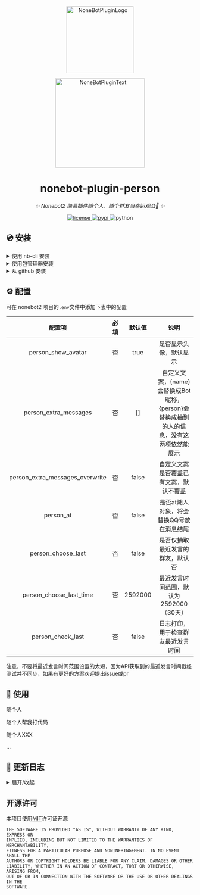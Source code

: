 <div align="center">
  <a href="https://v2.nonebot.dev/store"><img src="https://github.com/A-kirami/nonebot-plugin-template/blob/resources/nbp_logo.png" width="180" height="180" alt="NoneBotPluginLogo"></a>
  <br>
  <p><img src="https://github.com/A-kirami/nonebot-plugin-template/blob/resources/NoneBotPlugin.svg" width="240" alt="NoneBotPluginText"></p>
</div>

<div align="center">

# nonebot-plugin-person

_✨ Nonebot2 简易插件随个人，随个群友当幸运观众🤪 ✨_


<a href="./LICENSE">
    <img src="https://img.shields.io/github/license/jcjrobert/nonebot-plugin-person.svg" alt="license">
</a>
<a href="https://pypi.python.org/pypi/nonebot-plugin-person">
    <img src="https://img.shields.io/pypi/v/nonebot-plugin-person.svg" alt="pypi">
</a>
<img src="https://img.shields.io/badge/python-3.8+-blue.svg" alt="python">

</div>

## 💿 安装

<details>
<summary>使用 nb-cli 安装</summary>
在 nonebot2 项目的根目录下打开命令行, 输入以下指令即可安装

    nb plugin install nonebot-plugin-person

</details>

<details>
<summary>使用包管理器安装</summary>
在 nonebot2 项目的插件目录下, 打开命令行, 根据你使用的包管理器, 输入相应的安装命令

<details>
<summary>pip</summary>

    pip install nonebot-plugin-person
</details>
<details>
<summary>pdm</summary>

    pdm add nonebot-plugin-person
</details>
<details>
<summary>poetry</summary>

    poetry add nonebot-plugin-person
</details>
<details>
<summary>conda</summary>

    conda install nonebot-plugin-person
</details>

打开 nonebot2 项目的 `bot.py` 文件, 在其中写入

    nonebot.load_plugin('nonebot-plugin-person')

</details>

<details>
<summary>从 github 安装</summary>
在 nonebot2 项目的插件目录下, 打开命令行, 输入以下命令克隆此储存库

    git clone https://github.com/jcjrobert/nonebot-plugin-person.git

打开 nonebot2 项目的 `bot.py` 文件, 在其中写入

    nonebot.load_plugin('src.plugins.nonebot-plugin-person')

</details>

## ⚙️ 配置

可在 nonebot2 项目的`.env`文件中添加下表中的配置

| 配置项 | 必填 | 默认值 | 说明 |
|:-----:|:----:|:----:|:----:|
| person_show_avatar | 否 | true | 是否显示头像，默认显示 |
| person_extra_messages | 否 | [] | 自定义文案，{name}会替换成Bot昵称，{person}会替换成抽到的人的信息，没有这两项依然能展示 |
| person_extra_messages_overwrite | 否 | false | 自定义文案是否覆盖已有文案，默认不覆盖 |
| person_at | 否 | false | 是否at随人对象，将会替换QQ号放在消息结尾 |
| person_choose_last | 否 | false | 是否仅抽取最近发言的群友，默认否 |
| person_choose_last_time | 否 | 2592000 | 最近发言时间范围，默认为2592000（30天） |
| person_check_last | 否 | false | 日志打印，用于检查群友最近发言时间 |

注意，不要将最近发言时间范围设置的太短，因为API获取到的最近发言时间戳经测试并不同步，如果有更好的方案欢迎提出issue或pr

## 🎉 使用

随个人

随个人帮我打代码

随个人XXX

...

## 📝 更新日志

<details>
<summary>展开/收起</summary>

### 0.0.5

- 支持仅抽取最近发言的群友

### 0.0.4

- 修复机器人昵称配置为空时报错的BUG

### 0.0.3

- 支持AT随人对象

### 0.0.2

- 支持头像显示
- 支持自定义文案，同时支持是否覆盖原文案

### 0.0.1

- 插件初次发布

</details>

## 开源许可

本项目使用[MIT](./LICENSE)许可证开源

    THE SOFTWARE IS PROVIDED "AS IS", WITHOUT WARRANTY OF ANY KIND, EXPRESS OR
    IMPLIED, INCLUDING BUT NOT LIMITED TO THE WARRANTIES OF MERCHANTABILITY,
    FITNESS FOR A PARTICULAR PURPOSE AND NONINFRINGEMENT. IN NO EVENT SHALL THE
    AUTHORS OR COPYRIGHT HOLDERS BE LIABLE FOR ANY CLAIM, DAMAGES OR OTHER
    LIABILITY, WHETHER IN AN ACTION OF CONTRACT, TORT OR OTHERWISE, ARISING FROM,
    OUT OF OR IN CONNECTION WITH THE SOFTWARE OR THE USE OR OTHER DEALINGS IN THE
    SOFTWARE.
